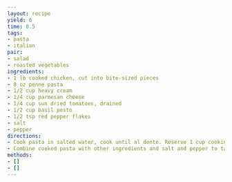 ```yaml
---
layout: recipe
yield: 6
time: 0.5
tags:
- pasta
- italian
pair:
- salad
- roasted vegetables
ingredients:
- 1 lb cooked chicken, cut into bite-sized pieces
- 8 oz penne pasta
- 1/2 cup heavy cream
- 1/4 cup parmesan cheese
- 1/4 cup sun dried tomatoes, drained
- 1/2 cup basil pesto
- 1/2 tsp red pepper flakes
- salt
- pepper
directions:
- Cook pasta in salted water, cook until al dente. Reserve 1 cup cooking water
- Combine cooked pasta with other ingredients and salt and pepper to taste. Add enough reserved pasta cooking water to make the sauce have the right consistency
methods:
- []
- []
---
```

